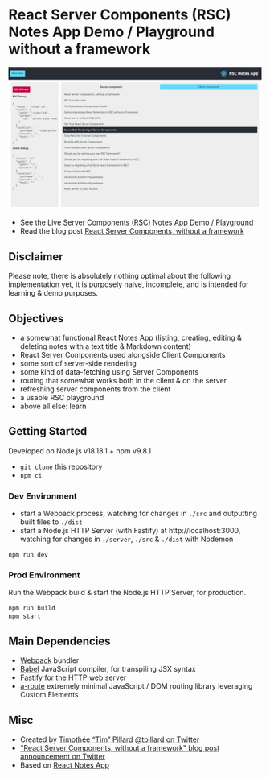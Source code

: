 # React Server Components (RSC) Notes App Demo / Playground without a framework

<img alt="Screenshot of the RSC Notes App Demo / Playground" src="screenshots/react-server-components-rsc-no-framework-demo-screenshot.png" />

- See the [Live Server Components (RSC) Notes App Demo / Playground](https://rsc-demo.timtech.blog/)
- Read the blog post [React Server Components, without a framework](https://timtech.blog/posts/react-server-components-rsc-no-framework/)

## Disclaimer

Please note, there is absolutely nothing optimal about the following implementation yet, it is purposely naive, incomplete, and is intended for learning & demo purposes.

## Objectives

- a somewhat functional React Notes App (listing, creating, editing & deleting notes with a text title & Markdown content)
- React Server Components used alongside Client Components
- some sort of server-side rendering
- some kind of data-fetching using Server Components
- routing that somewhat works both in the client & on the server
- refreshing server components from the client
- a usable RSC playground
- above all else: learn

## Getting Started

Developed on Node.js v18.18.1 + npm v9.8.1

- `git clone` this repository
- `npm ci`

### Dev Environment

- start a Webpack process, watching for changes in `./src` and outputting built files to `./dist`
- start a Node.js HTTP Server (with Fastify) at http://localhost:3000, watching for changes in `./server`, `./src` & `./dist` with Nodemon

```
npm run dev
```

### Prod Environment

Run the Webpack build & start the Node.js HTTP Server, for production.

```
npm run build
npm start
```

## Main Dependencies

- [Webpack](https://webpack.js.org) bundler
- [Babel](https://babeljs.io) JavaScript compiler, for transpiling JSX syntax
- [Fastify](https://fastify.dev/) for the HTTP web server
- [a-route](https://github.com/WebReflection/a-route) extremely minimal JavaScript / DOM routing library leveraging Custom Elements

## Misc

- Created by [Timothée “Tim” Pillard](https://timtech.blog/about/) [@tpillard on Twitter](https://twitter.com/tpillard)
- ["React Server Components, without a framework" blog post announcement on Twitter](https://twitter.com/tpillard/status/1721848350813585611)
- Based on [React Notes App](https://react-notes-app.timtech.blog/)
